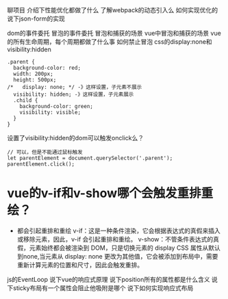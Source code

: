 聊项目
介绍下性能优化都做了什么
了解webpack的动态引入么 如何实现优化的
说下json-form的实现

dom的事件委托
冒泡的事件委托
冒泡和捕获的场景
vue中冒泡和捕获的场景
vue的所有生命周期，每个周期都做了什么事
如何禁止冒泡
css的display:none和visibility:hidden
```
.parent {
  background-color: red;
  width: 200px;
  height: 500px;
/*   display: none; */ -》这样设置，子元素不展示
  visibility: hidden; -》这样设置，子元素展示
  .child {
    background-color: green;
    visibility: visible;
  }
}
```
设置了visibility:hidden的dom可以触发onclick么？
```
// 可以，但是不能通过鼠标触发
let parentElement = document.querySelector('.parent');
parentElement.click();

```
# vue的v-if和v-show哪个会触发重排重绘？
- 都会引起重排和重绘
v-if：这是一种条件渲染，它会根据表达式的真假来插入或移除元素，因此，v-if 会引起重排和重绘。
v-show：不管条件表达式的真假，元素始终都会被渲染到 DOM，只是切换元素的 display CSS 属性从默认到none,当元素从 display: none 更改为其他值，它会被添加到布局中，需要重新计算元素的位置和尺寸，因此会触发重排。

js的EventLoop
说下vue的响应式原理
说下position所有的属性都是什么含义
说下sticky布局有一个属性会阻止他吸附是哪个
说下如何实现响应式布局
